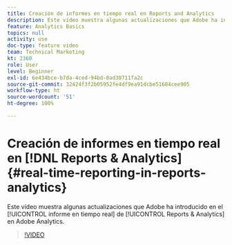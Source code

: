 ```yaml
---
title: Creación de informes en tiempo real en Reports and Analytics
description: Este vídeo muestra algunas actualizaciones que Adobe ha introducido en el informe en tiempo real de Reports & Analytics en Adobe Analytics.
feature: Analytics Basics
topics: null
activity: use
doc-type: feature video
team: Technical Marketing
kt: 2360
role: User
level: Beginner
exl-id: 6e434bce-b7da-4ced-94bd-0ad30711fa2c
source-git-commit: 32424f3f2b05952fe4df9ea91dcbe51684cee905
workflow-type: ht
source-wordcount: '51'
ht-degree: 100%

---
```


# Creación de informes en tiempo real en [!DNL Reports & Analytics] {#real-time-reporting-in-reports-analytics}

Este vídeo muestra algunas actualizaciones que Adobe ha introducido en el [!UICONTROL informe en tiempo real] de [!UICONTROL Reports &amp; Analytics] en Adobe Analytics.

>[!VIDEO](https://video.tv.adobe.com/v/25454/?quality=12)
